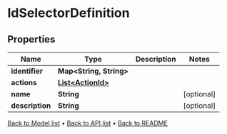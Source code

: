 

# IdSelectorDefinition


## Properties

| Name | Type | Description | Notes |
|------------ | ------------- | ------------- | -------------|
|**identifier** | **Map&lt;String, String&gt;** |  |  |
|**actions** | [**List&lt;ActionId&gt;**](ActionId.md) |  |  |
|**name** | **String** |  |  [optional] |
|**description** | **String** |  |  [optional] |



[Back to Model list](../README.md#documentation-for-models) &#8226; [Back to API list](../README.md#documentation-for-api-endpoints) &#8226; [Back to README](../README.md)


